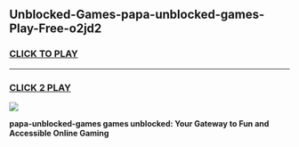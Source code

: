 
## Unblocked-Games-papa-unblocked-games-Play-Free-o2jd2
<h3>
<a href="https://premium76.site?title=papa-unblocked-games&ref=21A">CLICK TO PLAY</a></h3>
<hr>

<h3>
<a href="https://premium76.site?title=papa-unblocked-games&ref=21A">CLICK 2 PLAY</a>
  
</h3>

<a href="https://premium76.site?title=papa-unblocked-games&ref=21A"><img src="https://clearcache.store/games.png"></a>


**papa-unblocked-games games unblocked: Your Gateway to Fun and Accessible Online Gaming**
